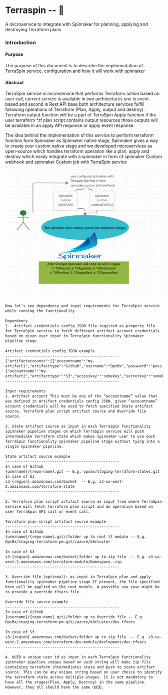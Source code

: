 # Terraspin -- :whale:

A microservice to integrate with Spinnaker for planning, applying and destroying Terraform plans

### Introduction

#### Purpose
The purpose of this document is to describe the implementation of TerraSpin service, configuration and how it will work with spinnaker

#### Abstract
TerraSpin service is microservice that performs Terraform action based on user call, current service is available in two architectures one is event-based and second is Rest API base both architecture services fulfill following operations of Terraform (Plan, Apply, output and destroy). Terraform output function will be a part of TerraSpin Apply function if the user terraform *.tf plan script contains output resources those outputs will be available in an apply API response or apply event response.

The idea behind the implementation of this service to perform terraform function form Spinnaker as Spinnaker native stage, Spinnaker gives a way to create your custom native stage and we developed microservices as open-source which handles terraform operation like a plan, apply and destroy which easily integrate with a spinnaker in form of spinnaker Custom webhook and spinnaker Custom job with TerraSpin service

 ![alt text](https://github.com/OpsMx/terraform-stage/blob/master/TerraspinArch.png "Spinnaker and Terraspin configuration architecture")

```
Now let’s see dependency and input requirements for TerraSpin service while running the functionality.

Dependency
1.  Artifact credentials config JSON file required as property file for TerraSpin service to fetch different artifact account credentials based on given user input in TerraSpin functionality Spinnaker pipeline stage.

Artifact credentials config JSON example
---------------------------------------------------
{"artifactaccounts":[{"accountname":"my-artifact1","artifacttype":"Github","username":"OpsMx","password":"pass!"},{"accountname":"my-artifact2","artifacttype":"S3","accesskey":"somekey","secretkey":"somekey"}]}
---------------------------------------------------

Input requirements
1. Artifact account This must be one of the “accountname” value that was defined in Artifact credentials config JSON. given “accountname”  account credentials will be used to fetch specified State artifact source, Terraform plan script artifact source and Override file source. 

2. State artifact source as input in each TerraSpin functionality spinnaker pipeline stages on which TerraSpin service will push intermediate terraform state which makes spinnaker user to use each TerraSpin functionality spinnaker pipeline stage without tying into a single spinnaker pipeline.

State artifact source example
---------------------------------------------------
In case of Github
{username}/{repo-name}.git -- E.g. opsmx/staging-terraform-states.git 
In case of S3
s3-{region}.amazonaws.com/bucket  -- E.g. s3-us-west-2.amazonaws.com/terraform-state
---------------------------------------------------

2. Terraform plan script artifact source as input from where TerraSpin service will fetch terraform plan script and do operation based on user TerraSpin API call or event call.

Terraform plan script artifact source example
---------------------------------------------------
In case of Github
{username}/{repo-name}.git//folder up to root tf module -- E.g. OpsMx/staging-terraform-pm.git//azure/k8cluster

In case of S3
s3-{region}.amazonaws.com/bucket/folder up to zip file  -- E.g. s3-us-west-2.amazonaws.com/terraform-module/Namespace..zip
---------------------------------------------------

3. Override file (optional): as input in TerraSpin plan and apply functionality spinnaker pipeline stage If present, the file specified here will be applied on the root module. A possible use-case might be to provide a override tfvars file.

Override file source example
---------------------------------------------------
In case of Github
{username}/{repo-name}.git//folder up to Override file -- E.g. OpsMx/staging-terraform-pm.git//azure/k8cluster/dev.tfvars

In case of S3
s3-{region}.amazonaws.com/bucket/folder up to zip file  -- E.g. s3-us-west-2.amazonaws.com/terraform-dev-module/devlopment/dev.tfvars
---------------------------------------------------

4. UUID a unique user id as input in each TerraSpin functionality spinnaker pipeline stages based on uuid string will make zip file containing terraform intermediates state and push to state artifact source. This can be any unique string based on user choice to identify the terraform state across multiple stages. It is not mandatory to have all the stages(Plan, Apply, Destroy) in the same pipeline. However, they all should have the same UUID.
```
